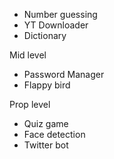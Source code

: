 - Number guessing
- YT Downloader
- Dictionary 

Mid level
- Password Manager
- Flappy bird

Prop level
- Quiz game
- Face detection
- Twitter bot
